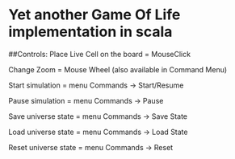 Yet another Game Of Life implementation in scala
================================================

##Controls:
Place Live Cell on the board = MouseClick

Change Zoom = Mouse Wheel (also available in Command Menu)

Start simulation = menu Commands -> Start/Resume

Pause simulation = menu Commands -> Pause

Save universe state  = menu Commands -> Save State

Load universe state  = menu Commands -> Load State 

Reset universe state = menu Commands -> Reset 